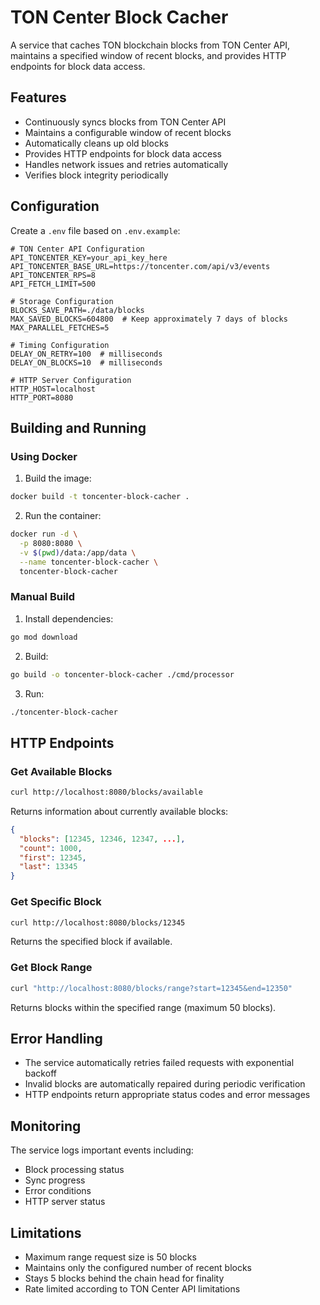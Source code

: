 # TON Center Block Cacher

A service that caches TON blockchain blocks from TON Center API, maintains a specified window of recent blocks, and provides HTTP endpoints for block data access.

## Features

- Continuously syncs blocks from TON Center API
- Maintains a configurable window of recent blocks
- Automatically cleans up old blocks
- Provides HTTP endpoints for block data access
- Handles network issues and retries automatically
- Verifies block integrity periodically

## Configuration

Create a `.env` file based on `.env.example`:

```env
# TON Center API Configuration
API_TONCENTER_KEY=your_api_key_here
API_TONCENTER_BASE_URL=https://toncenter.com/api/v3/events
API_TONCENTER_RPS=8
API_FETCH_LIMIT=500

# Storage Configuration
BLOCKS_SAVE_PATH=./data/blocks
MAX_SAVED_BLOCKS=604800  # Keep approximately 7 days of blocks
MAX_PARALLEL_FETCHES=5

# Timing Configuration
DELAY_ON_RETRY=100  # milliseconds
DELAY_ON_BLOCKS=10  # milliseconds

# HTTP Server Configuration
HTTP_HOST=localhost
HTTP_PORT=8080
```

## Building and Running

### Using Docker

1. Build the image:
```bash
docker build -t toncenter-block-cacher .
```

2. Run the container:
```bash
docker run -d \
  -p 8080:8080 \
  -v $(pwd)/data:/app/data \
  --name toncenter-block-cacher \
  toncenter-block-cacher
```

### Manual Build

1. Install dependencies:
```bash
go mod download
```

2. Build:
```bash
go build -o toncenter-block-cacher ./cmd/processor
```

3. Run:
```bash
./toncenter-block-cacher
```

## HTTP Endpoints

### Get Available Blocks
```bash
curl http://localhost:8080/blocks/available
```
Returns information about currently available blocks:
```json
{
  "blocks": [12345, 12346, 12347, ...],
  "count": 1000,
  "first": 12345,
  "last": 13345
}
```

### Get Specific Block
```bash
curl http://localhost:8080/blocks/12345
```
Returns the specified block if available.

### Get Block Range
```bash
curl "http://localhost:8080/blocks/range?start=12345&end=12350"
```
Returns blocks within the specified range (maximum 50 blocks).


## Error Handling

- The service automatically retries failed requests with exponential backoff
- Invalid blocks are automatically repaired during periodic verification
- HTTP endpoints return appropriate status codes and error messages

## Monitoring

The service logs important events including:
- Block processing status
- Sync progress
- Error conditions
- HTTP server status

## Limitations

- Maximum range request size is 50 blocks
- Maintains only the configured number of recent blocks
- Stays 5 blocks behind the chain head for finality
- Rate limited according to TON Center API limitations